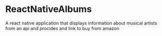 # ReactNativeAlbums
A react native application that displays information about musical artists from an api and procides and link to buy from amazon
